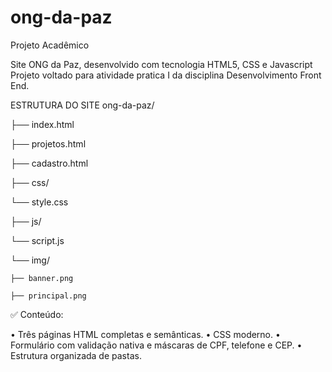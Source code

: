 # ong-da-paz



Projeto Acadêmico

Site ONG da Paz, desenvolvido com tecnologia HTML5, CSS e Javascript
Projeto voltado para atividade pratica I da disciplina Desenvolvimento Front End.

ESTRUTURA DO SITE
ong-da-paz/

├── index.html

├── projetos.html

├── cadastro.html

├── css/

  └── style.css

├── js/
  
   └── script.js

└── img/
   
    ├── banner.png
    
    ├── principal.png

✅ Conteúdo:

• Três páginas HTML completas e semânticas.
• CSS moderno.
• Formulário com validação nativa e máscaras de CPF, telefone e CEP.
• Estrutura organizada de pastas.
